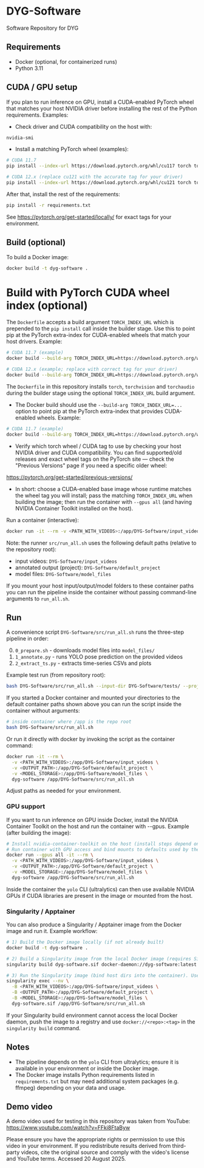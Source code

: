 # DYG-Software
Software Repository for DYG

## Requirements
- Docker (optional, for containerized runs)
- Python 3.11

## CUDA / GPU setup
If you plan to run inference on GPU, install a CUDA-enabled PyTorch wheel that matches your host NVIDIA driver before installing the rest of the Python requirements. Examples:

- Check driver and CUDA compatibility on the host with:

```bash
nvidia-smi
```

- Install a matching PyTorch wheel (examples):

```bash
# CUDA 11.7
pip install --index-url https://download.pytorch.org/whl/cu117 torch torchvision torchaudio --upgrade

# CUDA 12.x (replace cu121 with the accurate tag for your driver)
pip install --index-url https://download.pytorch.org/whl/cu121 torch torchvision torchaudio --upgrade
```

After that, install the rest of the requirements:

```bash
pip install -r requirements.txt
```

See https://pytorch.org/get-started/locally/ for exact tags for your environment.

## Build (optional)
To build a Docker image:

```bash
docker build -t dyg-software .
```

# Build with PyTorch CUDA wheel index (optional)
The `Dockerfile` accepts a build argument `TORCH_INDEX_URL` which is prepended to the `pip install` call inside the builder stage. Use this to point pip at the PyTorch extra-index for CUDA-enabled wheels that match your host drivers. Example:

```bash
# CUDA 11.7 (example)
docker build --build-arg TORCH_INDEX_URL=https://download.pytorch.org/whl/cu117 --build-arg TORCH_CUDA=cu117 --build-arg TORCH_VERSION=2.0.1 --build-arg TORCHVISION_VERSION=0.15.2 --build-arg TORCHAUDIO_VERSION=2.0.2 -t dyg-software .

# CUDA 12.x (example; replace with correct tag for your driver)
docker build --build-arg TORCH_INDEX_URL=https://download.pytorch.org/whl/cu121 --build-arg TORCH_CUDA=cu121 --build-arg TORCH_VERSION=2.7.1 --build-arg TORCHVISION_VERSION=0.22.1 --build-arg TORCHAUDIO_VERSION=2.7.1 -t dyg-software .
```

The `Dockerfile` in this repository installs `torch`, `torchvision` and `torchaudio` during the builder stage using the optional `TORCH_INDEX_URL` build argument.



- The Docker build should use the `--build-arg TORCH_INDEX_URL=...` option to point pip at the PyTorch extra-index that provides CUDA-enabled wheels. Example:

```bash
# CUDA 11.7 (example)
docker build --build-arg TORCH_INDEX_URL=https://download.pytorch.org/whl/cu117 -t dyg-software .
```

- Verify which torch wheel / CUDA tag to use by checking your host NVIDIA driver and CUDA compatibility. You can find supported/old releases and exact wheel tags on the PyTorch site — check the "Previous Versions" page if you need a specific older wheel:

https://pytorch.org/get-started/previous-versions/

- In short: choose a CUDA-enabled base image whose runtime matches the wheel tag you will install; pass the matching `TORCH_INDEX_URL` when building the image; then run the container with `--gpus all` (and having NVIDIA Container Toolkit installed on the host).

Run a container (interactive):

```bash
docker run -it --rm -v <PATH_WITH_VIDEOS>:/app/DYG-Software/input_videos -v <OUTPUT_PATH>:/app/DYG-Software/default_project -v <MODEL_STORAGE>:/app/DYG-Software/model_files dyg-software /bin/bash
```

Note: the runner `src/run_all.sh` uses the following default paths (relative to the repository root):
- input videos: `DYG-Software/input_videos`
- annotated output (project): `DYG-Software/default_project`
- model files: `DYG-Software/model_files`

If you mount your host input/output/model folders to these container paths you can run the pipeline inside the container without passing command-line arguments to `run_all.sh`.

## Run
A convenience script `DYG-Software/src/run_all.sh` runs the three-step pipeline in order:

0. `0_prepare.sh` - downloads model files into `model_files/`
1. `1_annotate.py` - runs YOLO pose prediction on the provided videos
2. `2_extract_ts.py` - extracts time-series CSVs and plots

Example test run (from repository root):

```bash
bash DYG-Software/src/run_all.sh --input-dir DYG-Software/tests/ --project test_project
```

If you started a Docker container and mounted your directories to the default container paths shown above you can run the script inside the container without arguments:

```bash
# inside container where /app is the repo root
bash DYG-Software/src/run_all.sh
```

Or run it directly with docker by invoking the script as the container command:

```bash
docker run -it --rm \
  -v <PATH_WITH_VIDEOS>:/app/DYG-Software/input_videos \
  -v <OUTPUT_PATH>:/app/DYG-Software/default_project \
  -v <MODEL_STORAGE>:/app/DYG-Software/model_files \
  dyg-software /app/DYG-Software/src/run_all.sh
```

Adjust paths as needed for your environment.

### GPU support
If you want to run inference on GPU inside Docker, install the NVIDIA Container Toolkit on the host and run the container with --gpus. Example (after building the image):

```bash
# Install nvidia-container-toolkit on the host (install steps depend on distro)
# Run container with GPU access and bind mounts to defaults used by the runner
docker run --gpus all -it --rm \
  -v <PATH_WITH_VIDEOS>:/app/DYG-Software/input_videos \
  -v <OUTPUT_PATH>:/app/DYG-Software/default_project \
  -v <MODEL_STORAGE>:/app/DYG-Software/model_files \
  dyg-software /app/DYG-Software/src/run_all.sh
```

Inside the container the `yolo` CLI (ultralytics) can then use available NVIDIA GPUs if CUDA libraries are present in the image or mounted from the host.

### Singularity / Apptainer
You can also produce a Singularity / Apptainer image from the Docker image and run it. Example workflow:

```bash
# 1) Build the Docker image locally (if not already built)
docker build -t dyg-software .

# 2) Build a Singularity image from the local Docker image (requires Singularity/Apptainer with docker-daemon support)
singularity build dyg-software.sif docker-daemon://dyg-software:latest

# 3) Run the Singularity image (bind host dirs into the container). Use --nv for NVIDIA GPU support.
singularity exec --nv \
  -B <PATH_WITH_VIDEOS>:/app/DYG-Software/input_videos \
  -B <OUTPUT_PATH>:/app/DYG-Software/default_project \
  -B <MODEL_STORAGE>:/app/DYG-Software/model_files \
  dyg-software.sif /app/DYG-Software/src/run_all.sh
```

If your Singularity build environment cannot access the local Docker daemon, push the image to a registry and use `docker://<repo>:<tag>` in the `singularity build` command.

## Notes
- The pipeline depends on the `yolo` CLI from ultralytics; ensure it is available in your environment or inside the Docker image.
- The Docker image installs Python requirements listed in `requirements.txt` but may need additional system packages (e.g. ffmpeg) depending on your data and usage.

## Demo video
A demo video used for testing in this repository was taken from YouTube: https://www.youtube.com/watch?v=FFki8FtaByw

Please ensure you have the appropriate rights or permission to use this video in your environment. If you redistribute results derived from third-party videos, cite the original source and comply with the video's license and YouTube terms. Accessed 20 August 2025.
